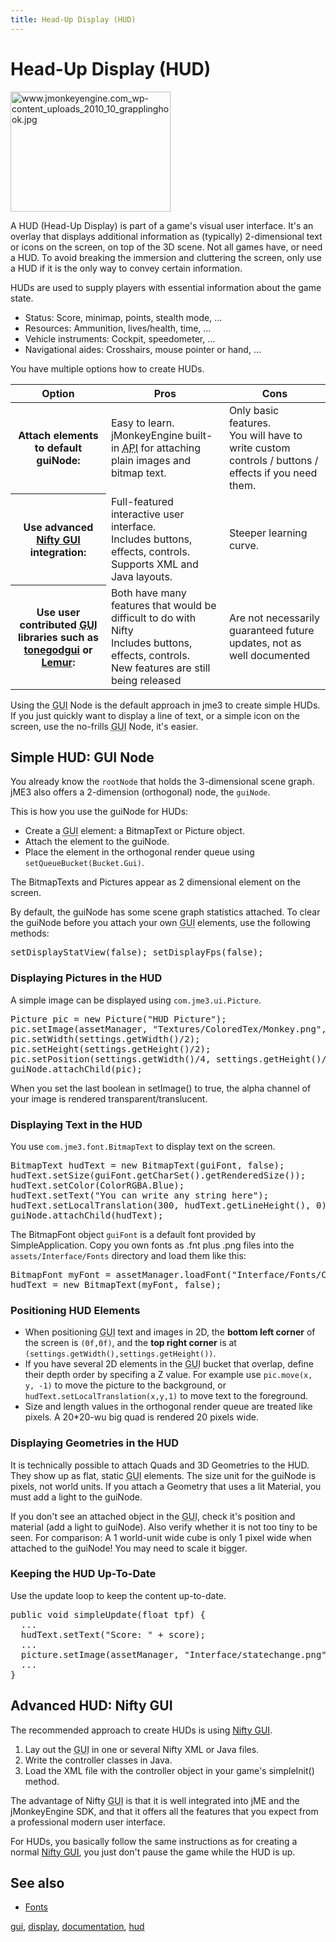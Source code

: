 ```yaml
---
title: Head-Up Display (HUD)
---
```

<h1 class="sectionedit1" id="head-up_display_hud">Head-Up Display (HUD)</h1>
<div class="level1">

<p>
<a href="/resources/fetch.php" class="media" title="http://www.jmonkeyengine.com/wp-content/uploads/2010/10/grapplinghook.jpg"><img src="/resources/fetch.php" class="mediaright" title="www.jmonkeyengine.com_wp-content_uploads_2010_10_grapplinghook.jpg" alt="www.jmonkeyengine.com_wp-content_uploads_2010_10_grapplinghook.jpg" width="256" height="192" /></a>
</p>

<p>
A HUD (Head-Up Display) is part of a game's visual user interface. It's an overlay that displays additional information as (typically) 2-dimensional text or icons on the screen, on top of the 3D scene. Not all games have, or need a HUD. To avoid breaking the immersion and cluttering the screen, only use a HUD if it is the only way to convey certain information.
</p>

<p>
HUDs are used to supply players with essential information about the game state.
</p>
<ul>
<li class="level1"><div class="li"> Status: Score, minimap, points, stealth mode, …</div>
</li>
<li class="level1"><div class="li"> Resources: Ammunition, lives/health, time, …</div>
</li>
<li class="level1"><div class="li"> Vehicle instruments: Cockpit, speedometer, …</div>
</li>
<li class="level1"><div class="li"> Navigational aides: Crosshairs, mouse pointer or hand, …</div>
</li>
</ul>

<p>
You have multiple options how to create HUDs.
</p>
<div class="table sectionedit2"><table class="inline">
	<thead>
	<tr class="row0">
		<th class="col0">Option</th><th class="col1">Pros</th><th class="col2">Cons</th>
	</tr>
	</thead>
	<tr class="row1">
		<th class="col0">Attach elements to default guiNode:</th><td class="col1">Easy to learn. jMonkeyEngine built-in <abbr title="Application Programming Interface">API</abbr> for attaching plain images and bitmap text.</td><td class="col2">Only basic features. <br />
You will have to write custom controls / buttons / effects if you need them.</td>
	</tr>
	<tr class="row2">
		<th class="col0">Use advanced <a href="/jme3/advanced/nifty_gui.html" class="wikilink1" title="jme3:advanced:nifty_gui">Nifty GUI</a> integration:</th><td class="col1">Full-featured interactive user interface. <br />
Includes buttons, effects, controls. <br />
Supports XML and Java layouts.</td><td class="col2">Steeper learning curve.</td>
	</tr>
	<tr class="row3">
		<th class="col0">Use user contributed <abbr title="Graphical User Interface">GUI</abbr> libraries such as <a href="/jme3/contributions/tonegodgui.html" class="wikilink1" title="jme3:contributions:tonegodgui">tonegodgui</a> or <a href="http://hub.jmonkeyengine.org/t/lemur-api-documentation/27209" class="urlextern" title="http://hub.jmonkeyengine.org/t/lemur-api-documentation/27209" rel="nofollow">Lemur</a>:</th><td class="col1">Both have many features that would be difficult to do with Nifty <br />
Includes buttons, effects, controls. <br />
New features are still being released </td><td class="col2">Are not necessarily guaranteed future updates, not as well documented</td>
	</tr>
</table></div>
<!-- EDIT2 TABLE [839-1635] -->
<p>
Using the <abbr title="Graphical User Interface">GUI</abbr> Node is the default approach in jme3 to create simple HUDs. If you just quickly want to display a line of text, or a simple icon on the screen, use the no-frills <abbr title="Graphical User Interface">GUI</abbr> Node, it's easier.
</p>

</div>
<!-- EDIT1 SECTION "Head-Up Display (HUD)" [1-1835] -->
<h2 class="sectionedit3" id="simple_hudgui_node">Simple HUD: GUI Node</h2>
<div class="level2">

<p>
You already know the <code>rootNode</code> that holds the 3-dimensional scene graph. jME3 also offers a 2-dimension (orthogonal) node, the <code>guiNode</code>. 
</p>

<p>
This is how you use the guiNode for HUDs:
</p>
<ul>
<li class="level1"><div class="li"> Create a <abbr title="Graphical User Interface">GUI</abbr> element: a BitmapText or Picture object.</div>
</li>
<li class="level1"><div class="li"> Attach the element to the guiNode. </div>
</li>
<li class="level1"><div class="li"> Place the element in the orthogonal render queue using <code>setQueueBucket(Bucket.Gui)</code>. </div>
</li>
</ul>

<p>
The BitmapTexts and Pictures appear as 2 dimensional element on the screen.
</p>

<p>
</p><p></p><div class="notetip">By default, the guiNode has some scene graph statistics attached. To clear the guiNode before you attach your own <abbr title="Graphical User Interface">GUI</abbr> elements, use the following methods: 

<pre class="code java">setDisplayStatView<span class="br0">(</span><span class="kw2">false</span><span class="br0">)</span><span class="sy0">;</span> setDisplayFps<span class="br0">(</span><span class="kw2">false</span><span class="br0">)</span><span class="sy0">;</span></pre>

<p>

</p></div>


</div>
<!-- EDIT3 SECTION "Simple HUD: GUI Node" [1836-2564] -->
<h3 class="sectionedit4" id="displaying_pictures_in_the_hud">Displaying Pictures in the HUD</h3>
<div class="level3">

<p>
A simple image can be displayed using <code>com.jme3.ui.Picture</code>.
</p>
<pre class="code java">Picture pic <span class="sy0">=</span> <span class="kw1">new</span> Picture<span class="br0">(</span><span class="st0">"HUD Picture"</span><span class="br0">)</span><span class="sy0">;</span>
pic.<span class="me1">setImage</span><span class="br0">(</span>assetManager, <span class="st0">"Textures/ColoredTex/Monkey.png"</span>, <span class="kw2">true</span><span class="br0">)</span><span class="sy0">;</span>
pic.<span class="me1">setWidth</span><span class="br0">(</span>settings.<span class="me1">getWidth</span><span class="br0">(</span><span class="br0">)</span><span class="sy0">/</span><span class="nu0">2</span><span class="br0">)</span><span class="sy0">;</span>
pic.<span class="me1">setHeight</span><span class="br0">(</span>settings.<span class="me1">getHeight</span><span class="br0">(</span><span class="br0">)</span><span class="sy0">/</span><span class="nu0">2</span><span class="br0">)</span><span class="sy0">;</span>
pic.<span class="me1">setPosition</span><span class="br0">(</span>settings.<span class="me1">getWidth</span><span class="br0">(</span><span class="br0">)</span><span class="sy0">/</span><span class="nu0">4</span>, settings.<span class="me1">getHeight</span><span class="br0">(</span><span class="br0">)</span><span class="sy0">/</span><span class="nu0">4</span><span class="br0">)</span><span class="sy0">;</span>
guiNode.<span class="me1">attachChild</span><span class="br0">(</span>pic<span class="br0">)</span><span class="sy0">;</span></pre>

<p>
When you set the last boolean in setImage() to true, the alpha channel of your image is rendered transparent/translucent.
</p>

</div>
<!-- EDIT4 SECTION "Displaying Pictures in the HUD" [2565-3089] -->
<h3 class="sectionedit5" id="displaying_text_in_the_hud">Displaying Text in the HUD</h3>
<div class="level3">

<p>
You use <code>com.jme3.font.BitmapText</code> to display text on the screen. 
</p>
<pre class="code java">BitmapText hudText <span class="sy0">=</span> <span class="kw1">new</span> BitmapText<span class="br0">(</span>guiFont, <span class="kw2">false</span><span class="br0">)</span><span class="sy0">;</span>          
hudText.<span class="me1">setSize</span><span class="br0">(</span>guiFont.<span class="me1">getCharSet</span><span class="br0">(</span><span class="br0">)</span>.<span class="me1">getRenderedSize</span><span class="br0">(</span><span class="br0">)</span><span class="br0">)</span><span class="sy0">;</span>      <span class="co1">// font size</span>
hudText.<span class="me1">setColor</span><span class="br0">(</span>ColorRGBA.<span class="me1">Blue</span><span class="br0">)</span><span class="sy0">;</span>                             <span class="co1">// font color</span>
hudText.<span class="me1">setText</span><span class="br0">(</span><span class="st0">"You can write any string here"</span><span class="br0">)</span><span class="sy0">;</span>             <span class="co1">// the text</span>
hudText.<span class="me1">setLocalTranslation</span><span class="br0">(</span><span class="nu0">300</span>, hudText.<span class="me1">getLineHeight</span><span class="br0">(</span><span class="br0">)</span>, <span class="nu0">0</span><span class="br0">)</span><span class="sy0">;</span> <span class="co1">// position</span>
guiNode.<span class="me1">attachChild</span><span class="br0">(</span>hudText<span class="br0">)</span><span class="sy0">;</span></pre>

<p>
The BitmapFont object <code>guiFont</code> is a default font provided by SimpleApplication. Copy you own fonts as .fnt plus .png files into the <code>assets/Interface/Fonts</code> directory and load them like this:
</p>
<pre class="code">BitmapFont myFont = assetManager.loadFont("Interface/Fonts/Console.fnt");
hudText = new BitmapText(myFont, false);</pre>

</div>
<!-- EDIT5 SECTION "Displaying Text in the HUD" [3090-3937] -->
<h3 class="sectionedit6" id="positioning_hud_elements">Positioning HUD Elements</h3>
<div class="level3">
<ul>
<li class="level1"><div class="li"> When positioning <abbr title="Graphical User Interface">GUI</abbr> text and images in 2D, the <strong>bottom left corner</strong> of the screen is <code>(0f,0f)</code>, and the <strong>top right corner</strong> is at <code>(settings.getWidth(),settings.getHeight())</code>.</div>
</li>
<li class="level1"><div class="li"> If you have several 2D elements in the <abbr title="Graphical User Interface">GUI</abbr> bucket that overlap, define their depth order by specifing a Z value. For example use <code>pic.move(x, y, -1)</code> to move the picture to the background, or <code>hudText.setLocalTranslation(x,y,1)</code> to move text to the foreground.</div>
</li>
<li class="level1"><div class="li"> Size and length values in the orthogonal render queue are treated like pixels. A 20*20-wu big quad is rendered 20 pixels wide.</div>
</li>
</ul>

</div>
<!-- EDIT6 SECTION "Positioning HUD Elements" [3938-4562] -->
<h3 class="sectionedit7" id="displaying_geometries_in_the_hud">Displaying Geometries in the HUD</h3>
<div class="level3">

<p>
It is technically possible to attach Quads and 3D Geometries to the HUD. They show up as flat, static <abbr title="Graphical User Interface">GUI</abbr> elements. The size unit for the guiNode is pixels, not world units. If you attach a Geometry that uses a lit Material, you must add a light to the guiNode. 
</p>

<p>
</p><p></p><div class="noteimportant">If you don't see an attached object in the <abbr title="Graphical User Interface">GUI</abbr>, check it's position and material (add a light to guiNode). Also verify whether it is not too tiny to be seen. For comparison: A 1 world-unit wide cube is only 1 pixel wide when attached to the guiNode! You may need to scale it bigger.
</div>


</div>
<!-- EDIT7 SECTION "Displaying Geometries in the HUD" [4563-5178] -->
<h3 class="sectionedit8" id="keeping_the_hud_up-to-date">Keeping the HUD Up-To-Date</h3>
<div class="level3">

<p>
Use the update loop to keep the content up-to-date.
</p>
<pre class="code java"><span class="kw1">public</span> <span class="kw4">void</span> simpleUpdate<span class="br0">(</span><span class="kw4">float</span> tpf<span class="br0">)</span> <span class="br0">{</span>
  ...
  <span class="me1">hudText</span>.<span class="me1">setText</span><span class="br0">(</span><span class="st0">"Score: "</span> <span class="sy0">+</span> score<span class="br0">)</span><span class="sy0">;</span>
  ...
  <span class="me1">picture</span>.<span class="me1">setImage</span><span class="br0">(</span>assetManager, <span class="st0">"Interface/statechange.png"</span>, <span class="kw2">true</span><span class="br0">)</span><span class="sy0">;</span>
  ...
<span class="br0">}</span></pre>

</div>
<!-- EDIT8 SECTION "Keeping the HUD Up-To-Date" [5179-5453] -->
<h2 class="sectionedit9" id="advanced_hudnifty_gui">Advanced HUD: Nifty GUI</h2>
<div class="level2">

<p>
The recommended approach to create HUDs is using <a href="/jme3/advanced/nifty_gui.html" class="wikilink1" title="jme3:advanced:nifty_gui">Nifty GUI</a>.
</p>
<ol>
<li class="level1"><div class="li"> Lay out the <abbr title="Graphical User Interface">GUI</abbr> in one or several Nifty XML or Java files. </div>
</li>
<li class="level1"><div class="li"> Write the controller classes in Java.</div>
</li>
<li class="level1"><div class="li"> Load the XML file with the controller object in your game's simpleInit() method.</div>
</li>
</ol>

<p>
The advantage of Nifty <abbr title="Graphical User Interface">GUI</abbr> is that it is well integrated into jME and the jMonkeyEngine SDK, and that it offers all the features that you expect from a professional modern user interface. 
</p>

<p>
For HUDs, you basically follow the same instructions as for creating a normal <a href="/jme3/advanced/nifty_gui.html" class="wikilink1" title="jme3:advanced:nifty_gui">Nifty GUI</a>, you just don't pause the game while the HUD is up.
</p>

</div>
<!-- EDIT9 SECTION "Advanced HUD: Nifty GUI" [5454-6097] -->
<h2 class="sectionedit10" id="see_also">See also</h2>
<div class="level2">
<ul>
<li class="level1"><div class="li"> <a href="/jme3/external/fonts.html" class="wikilink1" title="jme3:external:fonts">Fonts</a></div>
</li>
</ul>
<div class="tags"><span>
	<a href="/tag/gui.html" class="wikilink1" title="tag:gui" rel="tag">gui</a>,
	<a href="/tag/display.html" class="wikilink1" title="tag:display" rel="tag">display</a>,
	<a href="/tag/documentation.html" class="wikilink1" title="tag:documentation" rel="tag">documentation</a>,
	<a href="/tag/hud.html" class="wikilink1" title="tag:hud" rel="tag">hud</a>
</span></div>

</div>
<!-- EDIT10 SECTION "See also" [6098-] -->
